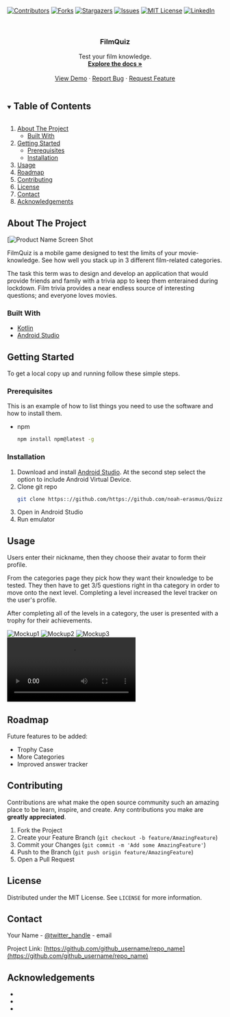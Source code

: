 <!--

***
***
*** To avoid retyping too much info. Do a search and replace for the following:
*** github_username, repo_name, twitter_handle, email, project_title, project_description
-->



<!-- PROJECT SHIELDS -->
<!--
*** I'm using markdown "reference style" links for readability.
*** Reference links are enclosed in brackets [ ] instead of parentheses ( ).
*** See the bottom of this document for the declaration of the reference variables
*** for contributors-url, forks-url, etc. This is an optional, concise syntax you may use.
*** https://www.markdownguide.org/basic-syntax/#reference-style-links
-->
[![Contributors][contributors-shield]][contributors-url]
[![Forks][forks-shield]][forks-url]
[![Stargazers][stars-shield]][stars-url]
[![Issues][issues-shield]][issues-url]
[![MIT License][license-shield]][license-url]
[![LinkedIn][linkedin-shield]][linkedin-url]



<!-- PROJECT LOGO -->
<br />
<p align="center">
<!--   <a href="https://github.com/github_username/repo_name">
    <img src="images/logo.png" alt="Logo" width="80" height="80">
  </a> -->

  <h3 align="center">FilmQuiz</h3>

  <p align="center">
    Test your film knowledge.
    <br />
    <a href="https://github.com/noah-erasmus/QuizzApp"><strong>Explore the docs »</strong></a>
    <br />
    <br />
    <a href="https://github.com/github_username/repo_name">View Demo</a>
    ·
    <a href="https://github.com/noah-erasmus/QuizzApp/issues">Report Bug</a>
    ·
    <a href="https://github.com/noah-erasmus/QuizzApp/issues">Request Feature</a>
  </p>
</p>



<!-- TABLE OF CONTENTS -->
<details open="open">
  <summary><h2 style="display: inline-block">Table of Contents</h2></summary>
  <ol>
    <li>
      <a href="#about-the-project">About The Project</a>
      <ul>
        <li><a href="#built-with">Built With</a></li>
      </ul>
    </li>
    <li>
      <a href="#getting-started">Getting Started</a>
      <ul>
        <li><a href="#prerequisites">Prerequisites</a></li>
        <li><a href="#installation">Installation</a></li>
      </ul>
    </li>
    <li><a href="#usage">Usage</a></li>
    <li><a href="#roadmap">Roadmap</a></li>
    <li><a href="#contributing">Contributing</a></li>
    <li><a href="#license">License</a></li>
    <li><a href="#contact">Contact</a></li>
    <li><a href="#acknowledgements">Acknowledgements</a></li>
  </ol>
</details>



<!-- ABOUT THE PROJECT -->
## About The Project

[![Product Name Screen Shot](https://drive.google.com/file/d/1gMkPHSo0gd02gUsNovSdaU-ZZSjl_3i4/view?usp=sharing)

FilmQuiz is a mobile game designed to test the limits of your movie-knowledge. See how well you stack up in 3 different film-related categories.

The task this term was to design and develop an application that would provide friends and family with a trivia app to keep them enterained during lockdown. Film trivia provides a near endless source of interesting questions; and everyone loves movies.


### Built With

* [Kotlin](https://kotlinlang.org/docs/home.html)
* [Android Studio](https://developer.android.com/studio)


<!-- GETTING STARTED -->
## Getting Started

To get a local copy up and running follow these simple steps.

### Prerequisites

This is an example of how to list things you need to use the software and how to install them.
* npm
  ```sh
  npm install npm@latest -g
  ```

### Installation

1. Download and install [Android Studio](https://developer.android.com/studio). At the second step select the option to include Android Virtual Device.
2. Clone git repo
   ```sh
   git clone https:://github.com/https://github.com/noah-erasmus/QuizzApp.git
   ```
3. Open in Android Studio
4. Run emulator

<!-- USAGE EXAMPLES -->
## Usage

Users enter their nickname, then they choose their avatar to form their profile.

From the categories page they pick how they want their knowledge to be tested. They then have to get 3/5 questions right in tha category in order to move onto the next level. Completing a level increased the level tracker on the user's profile.

After completing all of the levels in a category, the user is presented with a trophy for their achievements.

![Mockup1](images/NoahErasmus_190138_DV301_mockup1.png)
![Mockup2](images/NoahErasmus_190138_DV301_mockup3.png)
![Mockup3](images/NoahErasmus_190138_DV301_mockup2.png)
![Link to demonstration video](images/NoahErasmus_190138_DV301_VideoDemonstration.mp4)


<!-- ROADMAP -->
## Roadmap

Future features to be added:
* Trophy Case
* More Categories
* Improved answer tracker



<!-- CONTRIBUTING -->
## Contributing

Contributions are what make the open source community such an amazing place to be learn, inspire, and create. Any contributions you make are **greatly appreciated**.

1. Fork the Project
2. Create your Feature Branch (`git checkout -b feature/AmazingFeature`)
3. Commit your Changes (`git commit -m 'Add some AmazingFeature'`)
4. Push to the Branch (`git push origin feature/AmazingFeature`)
5. Open a Pull Request



<!-- LICENSE -->
## License

Distributed under the MIT License. See `LICENSE` for more information.



<!-- CONTACT -->
## Contact

Your Name - [@twitter_handle](https://twitter.com/twitter_handle) - email

Project Link: [https://github.com/github_username/repo_name](https://github.com/github_username/repo_name)



<!-- ACKNOWLEDGEMENTS -->
## Acknowledgements

* []()
* []()
* []()





<!-- MARKDOWN LINKS & IMAGES -->
<!-- https://www.markdownguide.org/basic-syntax/#reference-style-links -->
[contributors-shield]: https://img.shields.io/github/contributors/github_username/repo.svg?style=for-the-badge
[contributors-url]: https://github.com/github_username/repo/graphs/contributors
[forks-shield]: https://img.shields.io/github/forks/github_username/repo.svg?style=for-the-badge
[forks-url]: https://github.com/github_username/repo/network/members
[stars-shield]: https://img.shields.io/github/stars/github_username/repo.svg?style=for-the-badge
[stars-url]: https://github.com/github_username/repo/stargazers
[issues-shield]: https://img.shields.io/github/issues/github_username/repo.svg?style=for-the-badge
[issues-url]: https://github.com/github_username/repo/issues
[license-shield]: https://img.shields.io/github/license/github_username/repo.svg?style=for-the-badge
[license-url]: https://github.com/github_username/repo/blob/master/LICENSE.txt
[linkedin-shield]: https://img.shields.io/badge/-LinkedIn-black.svg?style=for-the-badge&logo=linkedin&colorB=555
[linkedin-url]: https://linkedin.com/in/github_username
